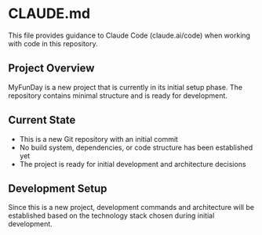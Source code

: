 # CLAUDE.md

This file provides guidance to Claude Code (claude.ai/code) when working with code in this repository.

## Project Overview

MyFunDay is a new project that is currently in its initial setup phase. The repository contains minimal structure and is ready for development.

## Current State

- This is a new Git repository with an initial commit
- No build system, dependencies, or code structure has been established yet
- The project is ready for initial development and architecture decisions

## Development Setup

Since this is a new project, development commands and architecture will be established based on the technology stack chosen during initial development.